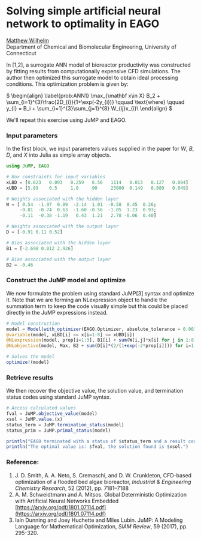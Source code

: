# Solving simple artificial neural network to optimality in EAGO

[Matthew Wilhelm](https://psor.uconn.edu/person/matthew-wilhelm/)  
Department of Chemical and Biomolecular Engineering, University of Connecticut

In [1,2], a surrogate ANN model of bioreactor productivity was constructed by fitting results from computationally expensive CFD simulations. The author then optimized this surrogate model to obtain ideal processing conditions. This optimization problem is given by:

$
\begin{align}
    \label{prob:ANN1}
    \max_{\mathbf x\in X} B_2 + \sum_{i=1}^{3}\frac{2D_{i}}{1+\exp(-2y_{i})} \qquad \text{where} \qquad y_{i} =  B_i + \sum_{i=1}^{3}\sum_{j=1}^{8} W_{ij}x_{i}\\
\end{align}
$

We'll repeat this exercise using JuMP and EAGO.

### Input parameters

In the first block, we input parameters values supplied in the paper for $W$, $B$, $D$, and $X$ into Julia as simple array objects.

```julia
using JuMP, EAGO

# Box constraints for input variables
xLBD = [0.623   0.093   0.259   6.56   1114   0.013   0.127   0.004]
xUBD = [5.89    0.5     1.0     90     25000  0.149   0.889   0.049]

# Weights associated with the hidden layer
W = [ 0.54  -1.97  0.09  -2.14  1.01  -0.58  0.45  0.26;
     -0.81  -0.74  0.63  -1.60 -0.56  -1.05  1.23  0.93;
     -0.11  -0.38 -1.19   0.43  1.21   2.78 -0.06  0.40]

# Weights associated with the output layer
D = [-0.91 0.11 0.52]

# Bias associated with the hidden layer
B1 = [-2.698 0.012 2.926]

# Bias associated with the output layer
B2 = -0.46
```

### Construct the JuMP model and optimize

We now formulate the problem using standard JuMP[3] syntax and optimize it. Note that we are forming an NLexpression object to handle the summation term to keep the code visually simple but this could be placed directly in the JuMP expressions instead.

```julia
# Model construction
model = Model(with_optimizer(EAGO.Optimizer, absolute_tolerance = 0.001))
@variable(model, xLBD[i] <= x[i=1:8] <= xUBD[i])
@NLexpression(model, prop[i=1:3], B1[i] + sum(W[i,j]*x[i] for j in 1:8))
@NLobjective(model, Max, B2 + sum(D[i]*(2/(1+exp(-2*prop[i]))) for i=1:3))

# Solves the model
optimize!(model)
```

### Retrieve results

We then recover the objective value, the solution value, and termination status codes using standard JuMP syntax.

```julia
# Access calculated values
fval = JuMP.objective_value(model)
xsol = JuMP.value.(x)
status_term = JuMP.termination_status(model)
status_prim = JuMP.primal_status(model)

println("EAGO terminated with a status of $status_term and a result code of $status_prim")
println("The optimal value is: $fval, the solution found is $xsol.")
```

### Reference:
1. J. D. Smith, A. A. Neto, S. Cremaschi, and D. W. Crunkleton, CFD-based optimization of a flooded bed algae bioreactor, *Industrial & Engineering Chemistry Research*, 52 (2012), pp. 7181–7188
2. A. M. Schweidtmann and A. Mitsos. Global Deterministic Optimization with Artificial Neural Networks Embedded [https://arxiv.org/pdf/1801.07114.pdf](https://arxiv.org/pdf/1801.07114.pdf)
3. Iain Dunning and Joey Huchette and Miles Lubin. JuMP: A Modeling Language for Mathematical Optimization, *SIAM Review*, 59 (2017), pp. 295-320.
